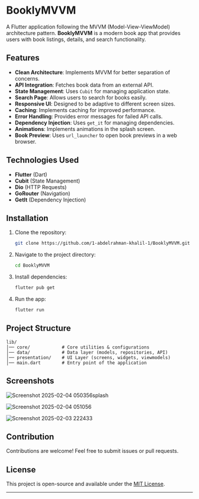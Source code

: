 # BooklyMVVM

A Flutter application following the MVVM (Model-View-ViewModel) architecture pattern. **BooklyMVVM** is a modern book app that provides users with book listings, details, and search functionality.

## Features

- **Clean Architecture**: Implements MVVM for better separation of concerns.
- **API Integration**: Fetches book data from an external API.
- **State Management**: Uses `Cubit` for managing application state.
- **Search Page**: Allows users to search for books easily.
- **Responsive UI**: Designed to be adaptive to different screen sizes.
- **Caching**: Implements caching for improved performance.
- **Error Handling**: Provides error messages for failed API calls.
- **Dependency Injection**: Uses `get_it` for managing dependencies.
- **Animations**: Implements animations in the splash screen.
- **Book Preview**: Uses `url_launcher` to open book previews in a web browser.
## Technologies Used

- **Flutter** (Dart)
- **Cubit** (State Management)
- **Dio** (HTTP Requests)
- **GoRouter** (Navigation)
- **GetIt** (Dependency Injection)

## Installation

1. Clone the repository:
   ```sh
   git clone https://github.com/1-abdelrahman-khalil-1/BooklyMVVM.git
   ```
2. Navigate to the project directory:
   ```sh
   cd BooklyMVVM
   ```
3. Install dependencies:
   ```sh
   flutter pub get
   ```
4. Run the app:
   ```sh
   flutter run
   ```

## Project Structure

```
lib/
│── core/            # Core utilities & configurations
│── data/            # Data layer (models, repositories, API)
│── presentation/    # UI Layer (screens, widgets, viewmodels)
│── main.dart        # Entry point of the application
```

## Screenshots
![Screenshot 2025-02-04 050356splash](https://github.com/user-attachments/assets/bf9e4666-06dc-4977-8440-4cb4aee950e1)


![Screenshot 2025-02-04 051056](https://github.com/user-attachments/assets/c379d7d1-debf-41d4-8cc8-e5d159ab9498)


![Screenshot 2025-02-03 222433](https://github.com/user-attachments/assets/40c87650-2283-49c9-a860-c67b5a2d66ce)

## Contribution

Contributions are welcome! Feel free to submit issues or pull requests.

## License

This project is open-source and available under the [MIT License](LICENSE).

---
